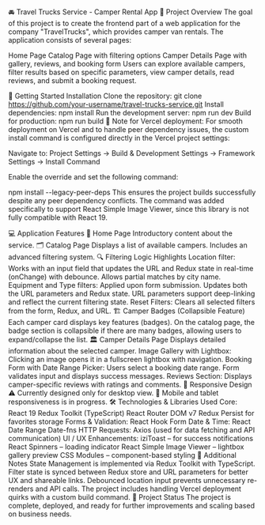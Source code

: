 🚘 Travel Trucks Service - Camper Rental App
📝 Project Overview
The goal of this project is to create the frontend part of a web application for the company "TravelTrucks", which provides camper van rentals. The application consists of several pages:

Home Page
Catalog Page with filtering options
Camper Details Page with gallery, reviews, and booking form
Users can explore available campers, filter results based on specific parameters, view camper details, read reviews, and submit a booking request.

🚀 Getting Started
Installation
Clone the repository:
git clone https://github.com/your-username/travel-trucks-service.git
Install dependencies:
npm install
Run the development server:
npm run dev
Build for production:
npm run build
📅 Note for Vercel deployment:
For smooth deployment on Vercel and to handle peer dependency issues, the custom install command is configured directly in the Vercel project settings:

Navigate to:
Project Settings → Build & Development Settings → Framework Settings → Install Command

Enable the override and set the following command:

npm install --legacy-peer-deps
This ensures the project builds successfully despite any peer dependency conflicts. The command was added specifically to support React Simple Image Viewer, since this library is not fully compatible with React 19.

💻 Application Features
📖 Home Page
Introductory content about the service.
🗂️ Catalog Page
Displays a list of available campers.
Includes an advanced filtering system.
🔍 Filtering Logic Highlights
Location filter:
Works with an input field that updates the URL and Redux state in real-time (onChange) with debounce.
Allows partial matches by city name.
Equipment and Type filters:
Applied upon form submission.
Updates both the URL parameters and Redux state.
URL parameters support deep-linking and reflect the current filtering state.
Reset Filters:
Clears all selected filters from the form, Redux, and URL.
🏗️ Camper Badges (Collapsible Feature)
Each camper card displays key features (badges).
On the catalog page, the badge section is collapsible if there are many badges, allowing users to expand/collapse the list.
🏛️ Camper Details Page
Displays detailed information about the selected camper.
Image Gallery with Lightbox:
Clicking an image opens it in a fullscreen lightbox with navigation.
Booking Form with Date Range Picker:
Users select a booking date range.
Form validates input and displays success messages.
Reviews Section:
Displays camper-specific reviews with ratings and comments.
📱 Responsive Design
⚠️ Currently designed only for desktop view.
📲 Mobile and tablet responsiveness is in progress.
🛠️ Technologies & Libraries Used
Core:
React 19
Redux Toolkit (TypeScript)
React Router DOM v7
Redux Persist for favorites storage
Forms & Validation:
React Hook Form
Date & Time:
React Date Range
Date-fns
HTTP Requests:
Axios (used for data fetching and API communication)
UI / UX Enhancements:
iziToast – for success notifications
React Spinners – loading indicator
React Simple Image Viewer – lightbox gallery preview
CSS Modules – component-based styling
📌 Additional Notes
State Management is implemented via Redux Toolkit with TypeScript.
Filter state is synced between Redux store and URL parameters for better UX and shareable links.
Debounced location input prevents unnecessary re-renders and API calls.
The project includes handling Vercel deployment quirks with a custom build command.
🌟 Project Status
The project is complete, deployed, and ready for further improvements and scaling based on business needs.
